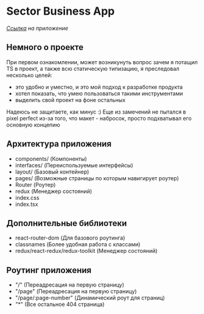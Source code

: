 # Sector Business App

_[Ссылка](https://warm-taiyaki-c4e873.netlify.app/) на приложение_


##  Немного о проекте

При первом ознакомлении, может возникунуть вопрос зачем я потащил TS в проект, а также всю статическую типизацию, я преследовал несколько целей:
-   это удобно и уместно, и это мой подход к разработке продукта 
-   хотел показать, что умею пользоваться такими инструментами
-   выделить свой проект на фоне остальных

Надеюсь не защитаете, как минус :)
Еще из замечений не пытался в pixel perfect из-за того, что макет - набросок, просто подхватывал его основную концепию

## Архитектура приложения

-   сomponents/ (Компоненты)
-   interfaces/ (Переиспользуемые интерфейсы)
-   layout/ (Базовый контейнер)
-   pages/ (Возможные страницы по которым навигирует роутер)
-   Router (Роутер)
-   redux (Менеджер состояний)
-   index.css 
-   index.tsx 

## Дополнительные библиотеки

-   react-router-dom (Для базового роутинга)
-   classnames (Более удобная работа с классами)
-   redux/react-redux/redux-toolkit (Менеджер состояний)

## Роутинг приложения

-   "/" (Переадресация на первую страницу)
-   "/page" (Переадресация на первую страницу)
-   "/page/:page-number" (Динамический роут для страниц)
-   "*" (Все остальное 404 страница)
